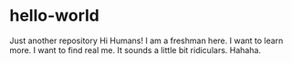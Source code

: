 # hello-world
Just another repository
Hi Humans!
I am a freshman here.
I want to learn more.
I want to find real me.
It sounds a little bit ridiculars. Hahaha.

